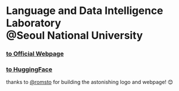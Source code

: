 # Language and Data Intelligence Laboratory<br/>@Seoul National University

### [to Official Webpage](http://ldi.snu.ac.kr)

### [to HuggingFace](https://huggingface.co/organizations/LDI-lab/)


thanks to [@romsto](https://github.com/romsto) for building the astonishing logo and webpage! 😊

<!--

**Here are some ideas to get you started:**

🙋‍♀️ A short introduction - what is your organization all about?
🌈 Contribution guidelines - how can the community get involved?
👩‍💻 Useful resources - where can the community find your docs? Is there anything else the community should know?
🍿 Fun facts - what does your team eat for breakfast?
🧙 Remember, you can do mighty things with the power of [Markdown](https://docs.github.com/github/writing-on-github/getting-started-with-writing-and-formatting-on-github/basic-writing-and-formatting-syntax)
-->
